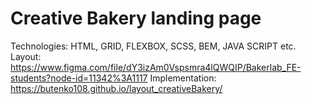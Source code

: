 # Creative Bakery landing page
Technologies: HTML, GRID, FLEXBOX, SCSS, BEM, JAVA SCRIPT etc.
Layout: https://www.figma.com/file/dY3izAm0Vspsmra4lQWQIP/Bakerlab_FE-students?node-id=11342%3A1117
Implementation: https://butenko108.github.io/layout_creativeBakery/
